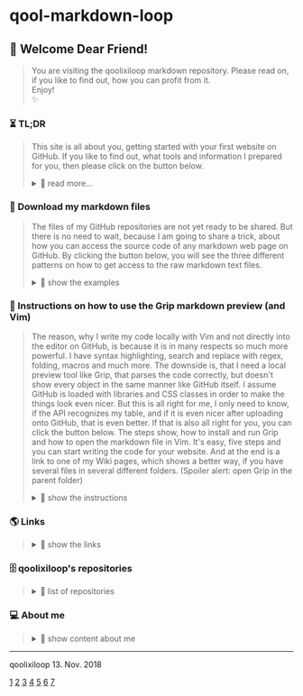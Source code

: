 # qool-markdown-loop

## 💖 Welcome Dear Friend!
> You are visiting the qoolixiloop markdown repository. Please read on, if you like to find out, how you can profit from it.  
> Enjoy!  
> :sparkles:


### ⏳ TL;DR 
> This site is all about you, getting started with your first website on GitHub. If you like to find out, what tools and information I prepared for you, then please click on the button below.
>
> <details>
> <summary> 📖  read more... </summary>
>
> ⏳
>
> #### Why could you profit from this repository?
> Because you want to write README.md files on GitHub,  
> but need some examples as inspiration.  
>
> Because you want to write Wiki pages on GitHub,  
> but don't know how to start.  
>
> Because you want to write your markdown code in your local editor, e.g. Vim,  
> but you are missing a preview in your browser.  
>
> Did you find anything?  
> Then please read on. 
>   
> ⏳
>
> #### How qoolixiloop intends to make his friends productive
> You will get access to all my README and Wiki markdown files.  
> These web pages will give you a lot of inspiration to get you going quickly.  
>
> You will get instructions about a local browser preview tool.  
> Its name is Grip, and it allows you to preview your markdown web pages in your browser, before you commit and upload them to GitHub. Because it uses the GitHub API, your preview is close, to what you will see, after uploading it to GitHub.  
>
> You will get the links to official reference pages.  
> So you won't have to click through your web search engine's top ten search results to get your needed "How to".  
>
> Does this already sound like Christmas?  
> Then please read on.  
>
> ⏳
> </details>




### 🎁 Download my markdown files
> The files of my GitHub repositories are not yet ready to be shared. But there is no need to wait, because I am going to share a trick, about how you can access the source code of any markdown web page on GitHub. By clicking the button below, you will see the three different patterns on how to get access to the raw markdown text files.  
>
> <details>
> <summary> 📖  show the examples </summary>
> 🎁
>
>   
> 1. **Wiki Home.md:** This is the URL you see, when you visit my Wiki helloworld homepage:  
>        https://github.com/qoolixiloop/qool-helloworld-loop/wiki  
>    * just add '/Home.md' as follows:  
>        https://github.com/qoolixiloop/qool-helloworld-loop/Wiki/Home.md  
>    * and you will be relocated to the following URL, where you can see the markdown source:  
>        https://raw.githubusercontent.com/wiki/qoolixiloop/qool-helloworld-loop/Home.md  
> 2. **Wiki pages:** For all other Wiki pages, it is even simpler, because the name of the file is already part of the URL. You just need to add '.md' at the end.  
>        https://github.com/qoolixiloop/qool-markdown-loop/wiki/browser-navigation-with-grip-running.md  
> 3. **README.md:** If you like to see the markdown source code of this README page, just enter the follwing URL or log into GitHub and click the "raw" button:  
>        https://raw.githubusercontent.com/qoolixiloop/qool-markdown-loop/master/README.md  
>
> 🎁
> </details>




### 📜 Instructions on how to use the Grip markdown preview (and Vim)
> The reason, why I write my code locally with Vim and not directly into the editor on GitHub, is because it is in many respects  so much more powerful. I have syntax highlighting, search and replace with regex, folding, macros and much more. The downside is, that I need a local preview tool like Grip, that parses the code correctly, but doesn't show every object in the same manner like GitHub itself. I assume GitHub is loaded with libraries and CSS classes in order to make the things look even nicer. But this is all right for me, I only need to know, if the API recognizes my table, and if it is even nicer after uploading onto GitHub, that is even better.
> If that is also all right for you, you can click the button below. The steps show, how to install and run Grip and how to open the markdown file in Vim. It's easy, five steps and you can start writing the code for your website. And at the end is a link to one of my Wiki pages, which shows a better way, if you have several files in several different folders. (Spoiler alert: open Grip in the parent folder)
>
> <details>
> <summary> 📖  show the instructions </summary>
>
> 📜
>   
>    * Install Grip with:  
>         $ sudo apt get grip    "on Ubuntu
>    
>    * Move to your folder containing your md files with:  
>         $ cd /my_md_directory/  
>    
>    * Start grip with:  
>         $ grip my_md_file.md  
>    
>    * Open your browser and enter following URL:  
>         http://localhost:6419/  
>    
>    * Open your file with your prefered editor. For Vim type:
>         $ vim my_md_file.md
>    
>    * That's it! If you like to quit or change your folder just stop the server by pressing:  
>         Ctrl-D  
>
> * Now you can move to an other folder containing .md files and start Grip again. 
> * If you don't like to restart Grip for each file or folder, you can visit my wiki page, which describes a [navigation alternative.](https://github.com/qoolixiloop/qool-markdown-loop/wiki/how-to-navigate-your-filesystem-in-your-browser)
>
>📜
</details>




### 🌎 Links
>
>
>
> <details>
> <summary> 📖  show the links </summary>
>
> 🌎
>
> | What the link provides                  | Link to website
> |:--------------------------------------- | :----------------------------------------| 
> * Main table of contents on GitHub:       | [writing on github][1]
> * Most useful subpages:                   | [basic writing and formatting syntag][2]
>   .                                       | [mastering markdown][3]
> * Markdown founder's official site:       | [daringfireball][4]
> * Emojis list:                            | [emojis][5]
> * Grip preview tool:                      | [grip on GitHub][6]
> * Pandoc document conversion tool:        | [pandoc document converter][7]
>
> 🌎
> </details>




### 🗄️ qoolixiloop's repositories
>
>
>
>
> <details>
> <summary> 📖  list of repositories </summary>
>
> 🗄️
>
> | Links to repositories          | Contents
> |:-------------------------------| :----------------------------------------| 
> [qool-helloworld-loop][101]      | My personal project descriptons
> [qool-helloworld-loop.wiki][102] (@) | More general topics
> [qool-angular2-loop][201]        | Client side code of strategy game
> [qool-angular2-loop.wiki][202]   | Comments and language specific resources
> [qool-awk-loop][301]             | Code snippets
> [qool-awk-loop.wiki][302]        | Comments and language specific resources
> [qool-bash-loop][401]            | Code snippets
> [qool-bash-loop.wiki][402]       | Comments and language specific resources
> [qool-c-loop][501]               | Code snippets
> [qool-c-loop.wiki][502]          | Comments and language specific resources
> [qool-cv-loop][601]              | My CV
> [qool-cv-loop.wiki][602]         | About donations
> [qool-git-loop][701]             | Code snippets to automate tasks
> [qool-git-loop.wiki][702]        | Use cases and reference tables
> [qool-java-loop][801]            | Code snippets
> [qool-java-loop.wiki][802]       | Comments and language specific resources
> [qool-linux-loop][901]           | About Ubuntu installation
> [qool-linux-loop.wiki][902]      | About Ubuntu software center
> [qool-markdown-loop][1001]       | Folder with all my markdown files 
> [qool-markdown-loop.wiki][1002]  | Comments and language specific resources
> [qool-python-loop][1101]         | Code snippets
> [qool-python-loop.wiki][1102]    | Comments and language specific resources
> [qool-springboot-loop][1201]     | Server side code of strategy game
> [qool-springboot-loop.wiki][1202]| Comments and language specific resources
> [qool-tmux-loop][1301]           | IDE Startup shell script
> [qool-tmux-loop.wiki][1302]      | Comments
> [qool-vim loop][1401]            | My .vim folder and .vimrc file
> [qool-vim-loop.wiki][1402]       | Comments and language specific resources
> [qool-.vimrc-loop][1501]         | commented .vimrc file 
> [qool-.vimrc-loop.wiki][1502]    | how it works
>
> 🗄️
> </details>




### 💻 About me
>
>
>
>
> <details>
> <summary> 📖 show content about me</summary>
>
> :revolving_hearts:
>
> ##### Hiring and Collaboration
> There is a [personal repository][602] dedicated to hiring and collaboration. If you are located in Switzerland this is the place, where you can find some sort of CV and contact information.
>
> ##### Donations 
> The qoolixiloop repositories will constantly be filled with great content. This service to the general public comes as a huge effort from my side. In case you are a wealthy person or an executive of a big organization, not knowing, where to invest all the money that's pouring in, there is hope on the horizon. Below you will find my lonely and empty bank account, grateful and happy about any kind of attention. 
>
> :revolving_hearts:
>
> <details>
> <summary> 📖 show details for a bank transfer </summary>
>
> :revolving_hearts:
>
> Details for a bank transfer to my account   
> Informations pour un virement bancaire sur mon compte   
> Detalles para una transferencia bancaria a mi cuenta   
> Angaben für eine Überweisungen auf mein Konto   
>
> | :revolving_hearts:                  | Details / Information / Detalles / Angaben  
> | :--------------------------- | :--------------------------------------- |   
> BIC (SWIFT-Code) of my bank | POFICHBEXXX   
> BIC (SWIFT-Code) de ma banque | POFICHBEXXX   
> BIC (SWIFT-Code) de mi banco | POFICHBEXXX 
> BIC (SWIFT-Code) meiner Bank |	POFICHBEXXX   
> :revolving_hearts: | :revolving_hearts: |
> Name/Adresse of my bank |  PostFinance AG, Mingerstrasse 20, 3030 Bern, Switzerland   
> Nom et adresse de ma banque | PostFinance AG, Mingerstrasse 20, 3030 Bern, Suisse   
> Nombre y dirección de mi banco | PostFinance AG, Mingerstrasse 20, 3030 Bern, Suiza  
> Name/Adresse meiner Bank |  PostFinance AG, Mingerstrasse 20, 3030 Bern, Schweiz   
> :revolving_hearts: | :revolving_hearts: |
> My account number (IBAN)   |  CH08 0900 0000 8007 4635 1   
> Mon numéro de compte |  CH08 0900 0000 8007 4635 1   
> Mi número de cuenta |  CH08 9000 0000 8007 4635 1   
> Meine Kontonummer (IBAN)   |  CH08 0900 0000 8007 4635 1   
> :revolving_hearts: | :revolving_hearts: |
> My name and address | Roland Benz, Felsber 2, 8052 Zurich, Switzerland   
> Mon nom et adresse  | Roland Benz, Felsber 2, 8052 Zurich, Suisse   
> Mi nombre y dirección | Roland Benz, Felsberg 2, 8052 Zurich, Suiza   
> Mein Name und Adresse  | Roland Benz, Felsberg 2, 8052 Zürich, Schweiz	 
>
> :revolving_hearts:
> </details>
>
> </details>


------------------------
qoolixiloop 13. Nov. 2018




[1](https://help.github.com/categories/writing-on-github/)
[2](https://help.github.com/articles/basic-writing-and-formatting-syntax/)
[3](https://guides.github.com/features/mastering-markdown/)
[4](https://daringfireball.net/projects/markdown/)
[5](https://gist.github.com/rxaviers/7360908)
[6](https://github.com/joeyespo/grip)
[7](https://pandoc.org/)

[101]: https://github.com/qoolixiloop/qool-helloworld-loop "qool-helloworld-loop"
[102]: https://github.com/qoolixiloop/qool-helloworld-loop/wiki "qool-helloworld-loop.wiki"
[201]: https://github.com/qoolixiloop/qool-angular2-loop "qool-angular2-loop"
[202]: https://github.com/qoolixiloop/qool-angular2-loop/wiki "qool-angular2-loop.wiki"
[301]: https://github.com/qoolixiloop/qool-awk-loop "qool-awk-loop"
[302]: https://github.com/qoolixiloop/qool-awk-loop/ "wikiqool-awk-loop.wiki"
[401]: https://github.com/qoolixiloop/qool-bash-loop "qool-bash-loop"
[402]: https://github.com/qoolixiloop/qool-bash-loop/ "wikiqool-bash-loop.wiki"
[501]: https://github.com/qoolixiloop/qool-c-loop "qool-c-loop"
[502]: https://github.com/qoolixiloop/qool-c-loop/wiki "qool-c-loop/wiki"
[601]: https://github.com/qoolixiloop/qool-cv-loop "qool-cv-loop"
[602]: https://github.com/qoolixiloop/qool-cv-loop/wiki "qool-cv-loop/wiki"
[701]: https://github.com/qoolixiloop/qool-git-loop "qool-git-loop"
[702]: https://github.com/qoolixiloop/qool-git-loop/wiki "qool-git-loop/wiki"
[801]: https://github.com/qoolixiloop/qool-java-loop "qool-java-loop"
[802]: https://github.com/qoolixiloop/qool-java-loop/wiki "qool-java-loop/wiki"
[901]: https://github.com/qoolixiloop/qool-linux-loop "qool-linux-loop"
[902]: https://github.com/qoolixiloop/qool-linux-loop/wiki "qool-linux-loop/wiki"
[1001]: https://github.com/qoolixiloop/qool-markdown-loop "qool-markdown-loop"
[1002]: https://github.com/qoolixiloop/qool-markdown-loop/wiki "qool-markdown-loop/wiki"
[1101]: https://github.com/qoolixiloop/qool-python-loop "qool-python-loop"
[1102]: https://github.com/qoolixiloop/qool-python-loop/wiki "qool-python-loop/wiki"
[1201]: https://github.com/qoolixiloop/qool-springboot-loop "qool-springboot-loop"
[1202]: https://github.com/qoolixiloop/qool-springboot-loop/wiki "qool-springboot-loop/wiki"
[1301]: https://github.com/qoolixiloop/qool-tmux-loop "qool-tmux-loop"
[1302]: https://github.com/qoolixiloop/qool-tmux-loop/wiki "qool-tmux-loop/wiki"
[1401]: https://github.com/qoolixiloop/qool-vim-loop "qool-vim-loop"
[1402]: https://github.com/qoolixiloop/qool-vim-loop/wiki "qool-vim-loop/wiki"
[1501]: https://github.com/qoolixiloop/qool-.vimrc-loop "qool-.vimrc-loop"
[1502]: https://github.com/qoolixiloop/qool-.vimrc-loop/wiki "qool-.vimrc-loop/wiki"
